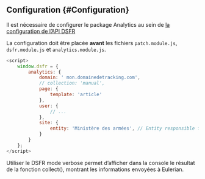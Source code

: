 ## Configuration {#Configuration}

Il est nécessaire de configurer le package Analytics au sein de [la configuration de l’API DSFR](https://www.systeme-de-design.gouv.fr/comment-utiliser-le-dsfr/developpeurs/api-javascript)

La configuration doit être placée **avant** les fichiers `patch.module.js`, `dsfr.module.js` et `analytics.module.js`.

```javascript
<script>
    window.dsfr = {
        analytics: {
            domain: ' mon.domainedetracking.com',
            // collection: 'manual',
            page: {
                template: 'article'
            },
            user: {
                // ...
            },
            site: {
                entity: 'Ministère des armées', // Entity responsible for website
            }
        }
    };
</script>
```

Utiliser le DSFR mode verbose permet d’afficher dans la console le résultat de la fonction collect(), montrant les
informations envoyées à Eulerian.
